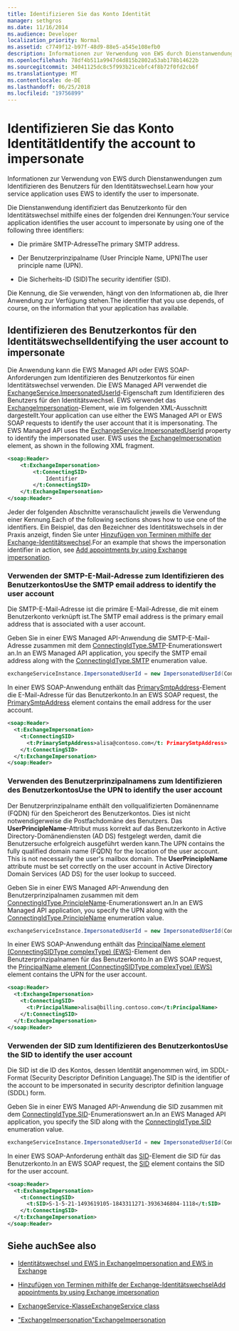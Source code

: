```yaml
---
title: Identifizieren Sie das Konto Identität
manager: sethgros
ms.date: 11/16/2014
ms.audience: Developer
localization_priority: Normal
ms.assetid: c7749f12-b97f-48d9-88e5-a545e108efb0
description: Informationen zur Verwendung von EWS durch Dienstanwendungen zum Identifizieren des Benutzers für den Identitätswechsel.
ms.openlocfilehash: 78df4b511a9947d4d815b2802a53ab178b14622b
ms.sourcegitcommit: 34041125dc8c5f993b21cebfc4f8b72f0fd2cb6f
ms.translationtype: MT
ms.contentlocale: de-DE
ms.lasthandoff: 06/25/2018
ms.locfileid: "19756899"
---
```

# <a name="identify-the-account-to-impersonate"></a><span data-ttu-id="52672-103">Identifizieren Sie das Konto Identität</span><span class="sxs-lookup"><span data-stu-id="52672-103">Identify the account to impersonate</span></span>

<span data-ttu-id="52672-104">Informationen zur Verwendung von EWS durch Dienstanwendungen zum Identifizieren des Benutzers für den Identitätswechsel.</span><span class="sxs-lookup"><span data-stu-id="52672-104">Learn how your service application uses EWS to identify the user to impersonate.</span></span>
  
<span data-ttu-id="52672-105">Die Dienstanwendung identifiziert das Benutzerkonto für den Identitätswechsel mithilfe eines der folgenden drei Kennungen:</span><span class="sxs-lookup"><span data-stu-id="52672-105">Your service application identifies the user account to impersonate by using one of the following three identifiers:</span></span>
  
- <span data-ttu-id="52672-106">Die primäre SMTP-Adresse</span><span class="sxs-lookup"><span data-stu-id="52672-106">The primary SMTP address.</span></span>
    
- <span data-ttu-id="52672-107">Der Benutzerprinzipalname (User Principle Name, UPN)</span><span class="sxs-lookup"><span data-stu-id="52672-107">The user principle name (UPN).</span></span>
    
- <span data-ttu-id="52672-108">Die Sicherheits-ID (SID)</span><span class="sxs-lookup"><span data-stu-id="52672-108">The security identifier (SID).</span></span>
    
<span data-ttu-id="52672-109">Die Kennung, die Sie verwenden, hängt von den Informationen ab, die Ihrer Anwendung zur Verfügung stehen.</span><span class="sxs-lookup"><span data-stu-id="52672-109">The identifier that you use depends, of course, on the information that your application has available.</span></span>
  
## <a name="identifying-the-user-account-to-impersonate"></a><span data-ttu-id="52672-110">Identifizieren des Benutzerkontos für den Identitätswechsel</span><span class="sxs-lookup"><span data-stu-id="52672-110">Identifying the user account to impersonate</span></span>

<span data-ttu-id="52672-p101">Die Anwendung kann die EWS Managed API oder EWS SOAP-Anforderungen zum Identifizieren des Benutzerkontos für einen Identitätswechsel verwenden. Die EWS Managed API verwendet die [ExchangeService.ImpersonatedUserId](http://msdn.microsoft.com/de-de/library/microsoft.exchange.webservices.data.exchangeservice.impersonateduserid.aspx)-Eigenschaft zum Identifizieren des Benutzers für den Identitätswechsel. EWS verwendet das [ExchangeImpersonation](http://msdn.microsoft.com/library/d8cbac49-47d0-4745-a2a7-545d33f8da93%28Office.15%29.aspx)-Element, wie im folgenden XML-Ausschnitt dargestellt.</span><span class="sxs-lookup"><span data-stu-id="52672-p101">Your application can use either the EWS Managed API or EWS SOAP requests to identify the user account that it is impersonating. The EWS Managed API uses the [ExchangeService.ImpersonatedUserId](http://msdn.microsoft.com/de-de/library/microsoft.exchange.webservices.data.exchangeservice.impersonateduserid.aspx) property to identify the impersonated user. EWS uses the [ExchangeImpersonation](http://msdn.microsoft.com/library/d8cbac49-47d0-4745-a2a7-545d33f8da93%28Office.15%29.aspx) element, as shown in the following XML fragment.</span></span> 
  
```XML
<soap:Header>
    <t:ExchangeImpersonation>
        <t:ConnectingSID>
            Identifier
        </t:ConnectingSID>
    </t:ExchangeImpersonation>
</soap:Header>
```

<span data-ttu-id="52672-114">Jeder der folgenden Abschnitte veranschaulicht jeweils die Verwendung einer Kennung.</span><span class="sxs-lookup"><span data-stu-id="52672-114">Each of the following sections shows how to use one of the identifiers.</span></span> <span data-ttu-id="52672-115">Ein Beispiel, das den Bezeichner des Identitätswechsels in der Praxis anzeigt, finden Sie unter [Hinzufügen von Terminen mithilfe der Exchange-Identitätswechsel](how-to-add-appointments-by-using-exchange-impersonation.md).</span><span class="sxs-lookup"><span data-stu-id="52672-115">For an example that shows the impersonation identifier in action, see [Add appointments by using Exchange impersonation](how-to-add-appointments-by-using-exchange-impersonation.md).</span></span>
  
### <a name="use-the-smtp-email-address-to-identify-the-user-account"></a><span data-ttu-id="52672-116">Verwenden der SMTP-E-Mail-Adresse zum Identifizieren des Benutzerkontos</span><span class="sxs-lookup"><span data-stu-id="52672-116">Use the SMTP email address to identify the user account</span></span>

<span data-ttu-id="52672-117">Die SMTP-E-Mail-Adresse ist die primäre E-Mail-Adresse, die mit einem Benutzerkonto verknüpft ist.</span><span class="sxs-lookup"><span data-stu-id="52672-117">The SMTP email address is the primary email address that is associated with a user account.</span></span>
  
<span data-ttu-id="52672-118">Geben Sie in einer EWS Managed API-Anwendung die SMTP-E-Mail-Adresse zusammen mit dem [ConnectingIdType.SMTP](http://msdn.microsoft.com/de-de/library/microsoft.exchange.webservices.data.connectingidtype.aspx)-Enumerationswert an.</span><span class="sxs-lookup"><span data-stu-id="52672-118">In an EWS Managed API application, you specify the SMTP email address along with the [ConnectingIdType.SMTP](http://msdn.microsoft.com/de-de/library/microsoft.exchange.webservices.data.connectingidtype.aspx) enumeration value.</span></span> 
  
```cs
exchangeServiceInstance.ImpersonatedUserId = new ImpersonatedUserId(ConnectingIdType.SMTP, "alisa@contoso.com");
```

<span data-ttu-id="52672-119">In einer EWS SOAP-Anwendung enthält das [PrimarySmtpAddress](http://msdn.microsoft.com/library/eee79904-9412-4e61-b9b8-aff0ce25fade%28Office.15%29.aspx)-Element die E-Mail-Adresse für das Benutzerkonto.</span><span class="sxs-lookup"><span data-stu-id="52672-119">In an EWS SOAP request, the [PrimarySmtpAddress](http://msdn.microsoft.com/library/eee79904-9412-4e61-b9b8-aff0ce25fade%28Office.15%29.aspx) element contains the email address for the user account.</span></span> 
  
```XML
<soap:Header>
  <t:ExchangeImpersonation>
    <t:ConnectingSID>
      <t:PrimarySmtpAddress>alisa@contoso.com</t: PrimarySmtpAddress>
    </t:ConnectingSID>
  </t:ExchangeImpersonation>
</soap:Header>
```

### <a name="use-the-upn-to-identify-the-user-account"></a><span data-ttu-id="52672-120">Verwenden des Benutzerprinzipalnamens zum Identifizieren des Benutzerkontos</span><span class="sxs-lookup"><span data-stu-id="52672-120">Use the UPN to identify the user account</span></span>

<span data-ttu-id="52672-p103">Der Benutzerprinzipalname enthält den vollqualifizierten Domänenname (FQDN) für den Speicherort des Benutzerkontos. Dies ist nicht notwendigerweise die Postfachdomäne des Benutzers. Das **UserPrincipleName**-Attribut muss korrekt auf das Benutzerkonto in Active Directory-Domänendiensten (AD DS) festgelegt werden, damit die Benutzersuche erfolgreich ausgeführt werden kann.</span><span class="sxs-lookup"><span data-stu-id="52672-p103">The UPN contains the fully qualified domain name (FQDN) for the location of the user account. This is not necessarily the user's mailbox domain. The **UserPrincipleName** attribute must be set correctly on the user account in Active Directory Domain Services (AD DS) for the user lookup to succeed.</span></span> 
  
<span data-ttu-id="52672-124">Geben Sie in einer EWS Managed API-Anwendung den Benutzerprinzipalnamen zusammen mit dem [ConnectingIdType.PrincipleName](http://msdn.microsoft.com/de-de/library/microsoft.exchange.webservices.data.connectingidtype.aspx)-Enumerationswert an.</span><span class="sxs-lookup"><span data-stu-id="52672-124">In an EWS Managed API application, you specify the UPN along with the [ConnectingIdType.PrincipleName](http://msdn.microsoft.com/de-de/library/microsoft.exchange.webservices.data.connectingidtype.aspx) enumeration value.</span></span> 
  
```cs
exchangeServiceInstance.ImpersonatedUserId = new ImpersonatedUserId(ConnectingIdType.PrincipleName, "alias@billing.contoso.com");
```

<span data-ttu-id="52672-125">In einer EWS SOAP-Anwendung enthält das [PrincipalName element (ConnectingSIDType complexType) (EWS)](http://msdn.microsoft.com/library/6aac5388-c971-817b-b0bb-095a2639c6de%28Office.15%29.aspx)-Element den Benutzerprinzipalnamen für das Benutzerkonto.</span><span class="sxs-lookup"><span data-stu-id="52672-125">In an EWS SOAP request, the [PrincipalName element (ConnectingSIDType complexType) (EWS)](http://msdn.microsoft.com/library/6aac5388-c971-817b-b0bb-095a2639c6de%28Office.15%29.aspx) element contains the UPN for the user account.</span></span> 
  
```XML
<soap:Header>
  <t:ExchangeImpersonation>
    <t:ConnectingSID>
      <t:PrincipalName>alisa@billing.contoso.com</t:PrincipalName>
    </t:ConnectingSID>
  </t:ExchangeImpersonation>
</soap:Header>
```

### <a name="use-the-sid-to-identify-the-user-account"></a><span data-ttu-id="52672-126">Verwenden der SID zum Identifizieren des Benutzerkontos</span><span class="sxs-lookup"><span data-stu-id="52672-126">Use the SID to identify the user account</span></span>

<span data-ttu-id="52672-127">Die SID ist die ID des Kontos, dessen Identität angenommen wird, im SDDL-Format (Security Descriptor Definition Language).</span><span class="sxs-lookup"><span data-stu-id="52672-127">The SID is the identifier of the account to be impersonated in security descriptor definition language (SDDL) form.</span></span>
  
<span data-ttu-id="52672-128">Geben Sie in einer EWS Managed API-Anwendung die SID zusammen mit dem [ConnectingIdType.SID](http://msdn.microsoft.com/de-de/library/microsoft.exchange.webservices.data.connectingidtype.aspx)-Enumerationswert an.</span><span class="sxs-lookup"><span data-stu-id="52672-128">In an EWS Managed API application, you specify the SID along with the [ConnectingIdType.SID](http://msdn.microsoft.com/de-de/library/microsoft.exchange.webservices.data.connectingidtype.aspx) enumeration value.</span></span> 
  
```cs
exchangeServiceInstance.ImpersonatedUserId = new ImpersonatedUserId(ConnectingIdType.SID, "S-1-5-21-1493619105-1843311271-3936346804-1118");
```

<span data-ttu-id="52672-129">In einer EWS SOAP-Anforderung enthält das [SID](http://msdn.microsoft.com/library/2f33b29b-163b-4106-a74d-6fb76ec38951%28Office.15%29.aspx)-Element die SID für das Benutzerkonto.</span><span class="sxs-lookup"><span data-stu-id="52672-129">In an EWS SOAP request, the [SID](http://msdn.microsoft.com/library/2f33b29b-163b-4106-a74d-6fb76ec38951%28Office.15%29.aspx) element contains the SID for the user account.</span></span> 
  
```XML
<soap:Header>
  <t:ExchangeImpersonation>
    <t:ConnectingSID>
      <t:SID>S-1-5-21-1493619105-1843311271-3936346804-1118</t:SID>
    </t:ConnectingSID>
  </t:ExchangeImpersonation>
</soap:Header>
```

## <a name="see-also"></a><span data-ttu-id="52672-130">Siehe auch</span><span class="sxs-lookup"><span data-stu-id="52672-130">See also</span></span>


- [<span data-ttu-id="52672-131">Identitätswechsel und EWS in Exchange</span><span class="sxs-lookup"><span data-stu-id="52672-131">Impersonation and EWS in Exchange</span></span>](impersonation-and-ews-in-exchange.md)
    
- [<span data-ttu-id="52672-132">Hinzufügen von Terminen mithilfe der Exchange-Identitätswechsel</span><span class="sxs-lookup"><span data-stu-id="52672-132">Add appointments by using Exchange impersonation</span></span>](how-to-add-appointments-by-using-exchange-impersonation.md)
    
- [<span data-ttu-id="52672-133">ExchangeService-Klasse</span><span class="sxs-lookup"><span data-stu-id="52672-133">ExchangeService class</span></span>](http://msdn.microsoft.com/de-de/library/microsoft.exchange.webservices.data.exchangeservice.aspx)
    
- [<span data-ttu-id="52672-134">"ExchangeImpersonation"</span><span class="sxs-lookup"><span data-stu-id="52672-134">ExchangeImpersonation</span></span>](http://msdn.microsoft.com/library/d8cbac49-47d0-4745-a2a7-545d33f8da93%28Office.15%29.aspx)
    

